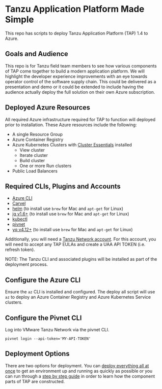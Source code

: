 # Tanzu Application Platform Made Simple

This repo has scripts to deploy Tanzu Application Platform (TAP) 1.4 to Azure.

## Goals and Audience

This repo is for Tanzu field team members to see how various components of TAP come together to build a modern application platform. We will highlight the developer experience improvements with an eye towards operator control of the software supply chain. This could be delivered as a presentation and demo or it could be extended to include having the audience actually deploy the full solution on their own Azure subscription.

## Deployed Azure Resources

All required Azure infrastructure required for TAP to function will deployed prior to installation. These Azure resources include the following:

- A single Resource Group
- Azure Container Registry
- Azure Kubernetes Clusters with [Cluster Essentials](https://docs.vmware.com/en/Cluster-Essentials-for-VMware-Tanzu/index.html) installed
  - View cluster
  - Iterate cluster
  - Build cluster
  - One or more Run clusters
- Public Load Balancers

## Required CLIs, Plugins and Accounts

- [Azure CLI](https://docs.microsoft.com/en-us/cli/azure/install-azure-cli)
- [Carvel](https://carvel.dev/)
- [helm](https://helm.sh/docs/intro/install/) (to install use `brew` for Mac and `apt-get` for Linux)
- [jq v1.6+](https://github.com/stedolan/jq) (to install use `brew` for Mac and `apt-get` for Linux)
- [kubectl](https://kubernetes.io/docs/tasks/tools/)
- [pivnet](https://github.com/pivotal-cf/pivnet-cli)
- [yq v4.12+](https://github.com/mikefarah/yq) (to install use `brew` for Mac and `apt-get` for Linux)

Additionally, you will need a [Tanzu Network account](https://network.tanzu.vmware.com/). For this account, you will need to accept any TAP EULAs and create a UAA API TOKEN (i.e. refresh token).

NOTE: The Tanzu CLI and associated plugins will be installed as part of the deployment process.

## Configure the Azure CLI

Ensure the `az` CLI is installed and configured. The deploy all script will use `az` to deploy an Azure Container Registry and Azure Kubernetes Service clusters.

## Configure the Pivnet CLI

Log into VMware Tanzu Network via the pivnet CLI.

```shell
pivnet login --api-token='MY-API-TOKEN'
```

## Deployment Options

There are two options for deployment. You can [deploy everything all at once](./docs/one-step.md) to get an environment up and running as quickly as possible or you can run through a [step by step guide](./docs/step-by-step.md) in order to learn how the component parts of TAP are constructed.
